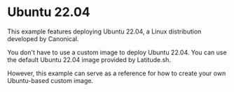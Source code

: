 # Ubuntu 22.04

This example features deploying Ubuntu 22.04, a Linux distribution developed by Canonical.

You don't have to use a custom image to deploy Ubuntu 22.04. You can use the default Ubuntu 22.04 image provided by Latitude.sh.

However, this example can serve as a reference for how to create your own Ubuntu-based custom image.
